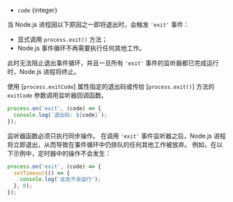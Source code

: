 <!-- YAML
added: v0.1.7
-->

* `code` {integer} 

当 Node.js 进程因以下原因之一即将退出时，会触发 `'exit'` 事件：


* 显式调用 `process.exit()` 方法；
* Node.js 事件循环不再需要执行任何其他工作。

此时无法阻止退出事件循环，并且一旦所有 `'exit'` 事件的监听器都已完成运行时，Node.js 进程将终止。

使用 [`process.exitCode`] 属性指定的退出码或传给 [`process.exit()`] 方法的 `exitCode` 参数调用监听器回调函数。



```js
process.on('exit', (code) => {
  console.log(`退出码: ${code}`);
});
```

监听器函数必须只执行同步操作。
在调用 `'exit'` 事件监听器之后，Node.js 进程将立即退出，从而导致在事件循环中仍排队的任何其他工作被放弃。
例如，在以下示例中，定时器中的操作不会发生：

```js
process.on('exit', (code) => {
  setTimeout(() => {
    console.log('此处不会运行');
  }, 0);
});
```

